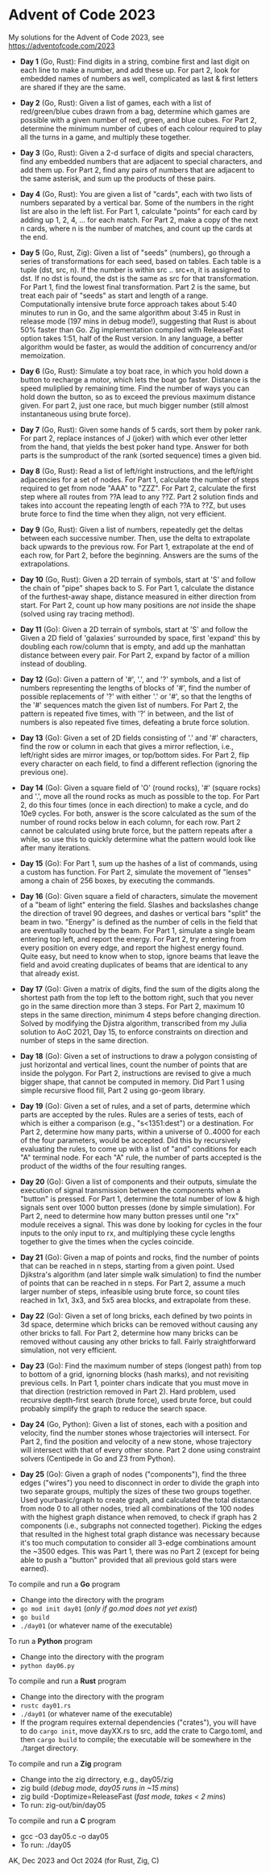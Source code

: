 # Advent of Code 2023

My solutions for the Advent of Code 2023, 
see https://adventofcode.com/2023

* **Day 1** (Go, Rust): Find digits in a string, combine first and last digit
  on each line to make a number, and add these up. For part 2, look for
  embedded names of numbers as well, complicated as last & first letters are
  shared if they are the same.

* **Day 2** (Go, Rust): Given a list of games, each with a list of 
  red/green/blue cubes drawn from a bag, determine which games are possible 
  with a given number of red, green, and blue cubes. For Part 2, determine 
  the minimum number of cubes of each colour required to play all the
  turns in a game, and multiply these together.

* **Day 3** (Go, Rust): Given a 2-d surface of digits and special characters, 
  find any embedded numbers that are adjacent to special characters, and
  add them up. For Part 2, find any pairs of numbers that are adjacent to 
  the same asterisk, and sum up the products of these pairs.

* **Day 4** (Go, Rust): You are given a list of "cards", each with two lists of 
  numbers separated by a vertical bar. Some of the numbers in the right 
  list are also in the left list. For Part 1, calculate "points" for each 
  card by adding up 1, 2, 4, ... for each match. For Part 2, make a copy 
  of the next n cards, where n is the number of matches, and count up the 
  cards at the end.

* **Day 5** (Go, Rust, Zig): Given a list of "seeds" (numbers), go through a
  series of transformations for each seed, based on tables. Each table is a
  tuple (dst, src, n). If the number is within src ..  src+n,  it is assigned
  to dst. If no dst is found, the dst is the same as src for that
  transformation. For Part 1, find the lowest final transformation. 
  Part 2 is the same, but treat each pair of "seeds" as start and length 
  of a range. Computationally intensive brute force approach takes about 5:40
  minutes to run in Go, and the same algorithm about 3:45 in Rust in release
  mode (197 mins in debug mode!), suggesting that Rust is about 50% faster than
  Go. Zig implementation compiled with ReleaseFast option takes 1:51, half of
  the Rust version. In any language, a better algorithm would be faster, as
  would the addition of concurrency and/or memoization.

* **Day 6** (Go, Rust): Simulate a toy boat race, in which you hold down a button
  to recharge a motor, which lets the boat go faster. Distance is the speed
  muliplied by remaining time. Find the number of ways you can hold down the
  button, so as to exceed the previous maximum distance given. For part 2, just
  one race, but much bigger number (still almost instantaneous using brute
  force).

* **Day 7** (Go, Rust): Given some hands of 5 cards, sort them by poker rank. 
  For part 2, replace instances of J (joker) with which ever other letter
  from the hand, that yields the best poker hand type. Answer for both 
  parts is the sumproduct of the rank (sorted sequence) times a given bid.

* **Day 8** (Go, Rust): Read a list of left/right instructions, and the left/right
  adjacencies for a set of nodes. For  Part 1, calculate the number of steps
  required to get from node "AAA" to "ZZZ". For Part 2, calculate the first
  step where all routes from ??A lead to any ??Z. Part 2 solution finds and
  takes into account the repeating length of each ??A to ??Z, but uses brute
  force to find the time when they align, not very efficient.

* **Day 9** (Go, Rust): Given a list of numbers, repeatedly get the deltas between
  each successive number. Then, use the delta to extrapolate back upwards to
  the previous row. For Part 1, extrapolate at the end of each row, for Part 2,
  before the beginning. Answers are the sums of the extrapolations.

* **Day 10** (Go, Rust): Given a 2D terrain of symbols, start at 'S' and follow the
  chain of "pipe" shapes back to S. For Part 1, calculate the distance of the
  furthest-away shape, distance measured in either direction from start.  For
  Part 2, count up how many positions are *not* inside the shape (solved using
  ray tracing method).

* **Day 11** (Go): Given a 2D terrain of symbols, start at 'S' and follow the
  Given a 2D field of 'galaxies' surrounded by space, first 'expand' this by
  doubling each row/column that is empty, and add up the manhattan distance
  between every pair. For Part 2, expand by factor of a million instead of
  doubling.

* **Day 12** (Go): Given a pattern of '#', '.', and '?' symbols, and a list of
  numbers representing the lengths of blocks of '#', find the number of
  possible replacements of '?' with either '.' or '#', so that the lengths of
  the '#' sequences match the given list of numbers. For Part 2, the pattern is
  repeated five times, with '?' in between, and the list of numbers is also
  repeated five times, defeating a brute force solution.

* **Day 13** (Go): Given a set of 2D fields consisting of '.' and '#'
  characters, find the row or column in each that gives a mirror reflection,
  i.e., left/right sides are mirror images, or top/bottom sides. For Part 2,
  flip every character on each field, to find a different reflection
  (ignoring the previous one).

* **Day 14** (Go): Given a square field of 'O' (round rocks), '#' (square rocks)
  and '.', move all the round rocks as much as possible to the top. For Part 2,
  do this four times (once in each direction) to make a cycle, and do 10e9
  cycles. For both, answer is the score calculated as the sum of the number of
  round rocks below in each column, for each row. Part 2 cannot be calculated
  using brute force, but the pattern repeats after a while, so use this to
  quickly determine what the pattern would look like after many iterations.

* **Day 15** (Go): For Part 1, sum up the hashes of a list of commands, using a
  custom has function. For Part 2, simulate the movement of "lenses" among a
  chain of 256 boxes, by executing the commands.

* **Day 16** (Go): Given square a field of characters, simulate the movement of
  a "beam of light" entering the field. Slashes and backslashes change the
  direction of travel 90 degrees, and dashes or vertical bars "split" the beam
  in two. "Energy" is defined as the number of cells in the field that are
  eventually  touched by the beam. For Part 1, simulate a single beam entering
  top left, and report the energy. For Part 2, try entering from every position
  on every edge, and report the highest energy found.  Quite easy, but need to
  know when to stop, ignore beams that leave the field and avoid creating
  duplicates of beams that are identical to any that already exist.

* **Day 17** (Go): Given a matrix of digits, find the sum of the digits along
  the shortest path from the top left to the bottom right, such that you
  never go in the same direction more than 3 steps. For Part 2, maximum 10
  steps in the same direction, minimum 4 steps before changing direction.
  Solved by modifying the Djistra algorithm, transcribed from my Julia
  solution to AoC 2021, Day 15, to enforce constraints on direction and
  number of steps in the same direction.

* **Day 18** (Go): Given a set of instructions to draw a polygon consisting of
  just horizontal and vertical lines, count the number of points that are
  inside the polygon. For Part 2, instructions are revised to give a
  much bigger shape, that cannot be computed in memory. Did Part 1 using
  simple recursive flood fill, Part 2 using go-geom library.

* **Day 19** (Go): Given a set of rules, and a set of parts, determine which
  parts are accepted by the rules. Rules are a series of tests, each of which
  is either a comparison (e.g., "s<1351:dest") or a destination.  For Part 2,
  determine how many parts, within a universe of 0..4000 for each of the four
  parameters, would be accepted. Did this by recursively evaluating the rules,
  to come up with a list of "and" conditions for each "A" terminal node. For
  each "A" rule, the number of parts accepted is the product of the widths of
  the four resulting ranges.

* **Day 20** (Go): Given a list of components and their outputs, simulate the 
  execution of signal transmission between the components when a "button" is
  pressed.  For Part 1, determine the total number of low & high signals sent
  over 1000 button presses (done by simple simulation). For Part 2, need to
  determine how many button presses until one "rx" module receives a signal.
  This was done by looking for cycles in the four inputs to the only input to
  rx, and multiplying these cycle lengths together to give the times when the
  cycles coincide.

* **Day 21** (Go): Given a map of points and rocks, find the number of points
  that can be reached in n steps, starting from a given point.  Used Djikstra's
  algorithm (and later simple walk simulation) to find the number of points
  that can be reached in n steps.  For Part 2, assume a much larger number of
  steps, infeasible using brute force, so count tiles reached in 1x1, 3x3, and
  5x5 area blocks, and extrapolate from these.

* **Day 22** (Go): Given a set of long bricks, each defined by two points 
  in 3d space, determine which bricks can be removed without causing any other
  bricks to fall. For Part 2, determine how many bricks can be removed without
  causing any other bricks to fall. Fairly straightforward simulation, not very
  efficient.

* **Day 23** (Go): Find the maximum number of steps (longest path) from top to
  bottom of a grid, ignorning blocks (hash marks), and not revisiting previous
  cells. In Part 1, pointer chars indicate that you must move in that direction
  (restriction removed in Part 2). Hard problem, used recursive depth-first 
  search (brute force), used brute force, but could probably simplify the graph 
  to reduce the search space.

* **Day 24** (Go, Python): Given a list of stones, each with a position and velocity,
  find the number stones whose trajectories will intersect. For Part 2, find
  the position and velocity of a new stone, whose trajectory will intersect
  with that of every other stone. Part 2 done using constraint solvers 
  (Centipede in Go and Z3 from Python).

* **Day 25** (Go): Given a graph of nodes ("components"), find the three edges
  ("wires") you need to disconnect in order to divide the graph into two
  separate groups, multiply the sizes of these two groups together. Used
  yourbasic/graph to create graph, and calculated the total distance from node
  0 to all other nodes, tried all combinations of the 100 nodes with the
  highest graph distance when removed, to check if graph has 2 components (i.e.,
  subgraphs not connected together). Picking the edges that resulted in
  the highest total graph distance was necessary because it's too much
  computation to consider all 3-edge combinations amount the ~3500 edges.
  This was Part 1, there was no Part 2 (except for being able to push a
  "button" provided that all previous gold stars were earned).

To compile and run a **Go** program
* Change into the directory with the program
* `go mod init day01`  (*only if go.mod does not yet exist*)
* `go build`
* `./day01`  (or whatever name of the executable)

To run a **Python** program
* Change into the directory with the program
* `python day06.py`

To compile and run a **Rust** program
* Change into the directory with the program
* `rustc day01.rs`
* `./day01`  (or whatever name of the executable)
* If the program requires external dependencies ("crates"), you will 
  have to do `cargo init`, move dayXX.rs to src, add the crate to
  Cargo.toml, and then `cargo build` to compile; the executable will
  be somewhere in the ./target directory.

To compile and run a **Zig** program
* Change into the zig dirrectory, e.g., day05/zig
* zig build (*debug mode, day05 runs in ~15 mins*)
* zig build -Doptimize=ReleaseFast (*fast mode, takes < 2 mins*)
* To run: zig-out/bin/day05

To compile and run a **C** program
* gcc -O3 day05.c -o day05
* To run: ./day05

AK, Dec 2023 and Oct 2024 (for Rust, Zig, C)
